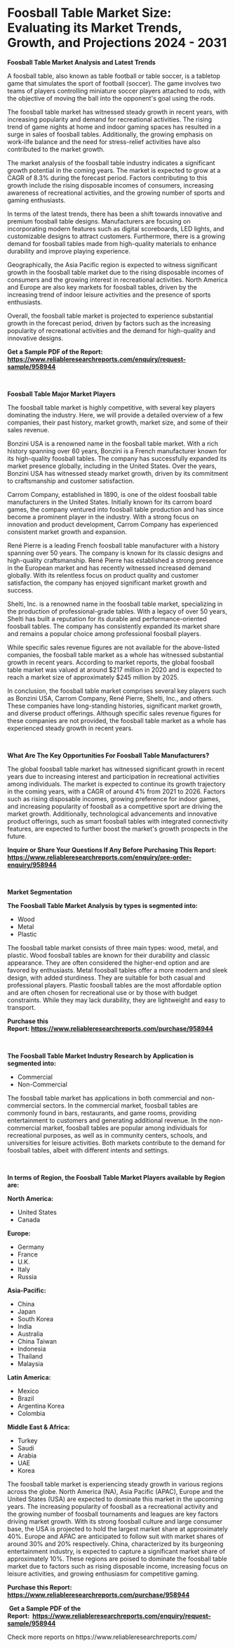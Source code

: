 <p><h1>Foosball Table Market Size: Evaluating its Market Trends, Growth, and Projections 2024 - 2031</h1></p><p><strong>Foosball Table Market Analysis and Latest Trends</strong></p>
<p><p>A foosball table, also known as table football or table soccer, is a tabletop game that simulates the sport of football (soccer). The game involves two teams of players controlling miniature soccer players attached to rods, with the objective of moving the ball into the opponent's goal using the rods.</p><p>The foosball table market has witnessed steady growth in recent years, with increasing popularity and demand for recreational activities. The rising trend of game nights at home and indoor gaming spaces has resulted in a surge in sales of foosball tables. Additionally, the growing emphasis on work-life balance and the need for stress-relief activities have also contributed to the market growth.</p><p>The market analysis of the foosball table industry indicates a significant growth potential in the coming years. The market is expected to grow at a CAGR of 8.3% during the forecast period. Factors contributing to this growth include the rising disposable incomes of consumers, increasing awareness of recreational activities, and the growing number of sports and gaming enthusiasts.</p><p>In terms of the latest trends, there has been a shift towards innovative and premium foosball table designs. Manufacturers are focusing on incorporating modern features such as digital scoreboards, LED lights, and customizable designs to attract customers. Furthermore, there is a growing demand for foosball tables made from high-quality materials to enhance durability and improve playing experience.</p><p>Geographically, the Asia Pacific region is expected to witness significant growth in the foosball table market due to the rising disposable incomes of consumers and the growing interest in recreational activities. North America and Europe are also key markets for foosball tables, driven by the increasing trend of indoor leisure activities and the presence of sports enthusiasts.</p><p>Overall, the foosball table market is projected to experience substantial growth in the forecast period, driven by factors such as the increasing popularity of recreational activities and the demand for high-quality and innovative designs.</p></p>
<p><strong>Get a Sample PDF of the Report:&nbsp; <a href="https://www.reliableresearchreports.com/enquiry/request-sample/958944">https://www.reliableresearchreports.com/enquiry/request-sample/958944</a></strong></p>
<p>&nbsp;</p>
<p><strong>Foosball Table Major Market Players</strong></p>
<p><p>The foosball table market is highly competitive, with several key players dominating the industry. Here, we will provide a detailed overview of a few companies, their past history, market growth, market size, and some of their sales revenue.</p><p>Bonzini USA is a renowned name in the foosball table market. With a rich history spanning over 60 years, Bonzini is a French manufacturer known for its high-quality foosball tables. The company has successfully expanded its market presence globally, including in the United States. Over the years, Bonzini USA has witnessed steady market growth, driven by its commitment to craftsmanship and customer satisfaction.</p><p>Carrom Company, established in 1890, is one of the oldest foosball table manufacturers in the United States. Initially known for its carrom board games, the company ventured into foosball table production and has since become a prominent player in the industry. With a strong focus on innovation and product development, Carrom Company has experienced consistent market growth and expansion.</p><p>René Pierre is a leading French foosball table manufacturer with a history spanning over 50 years. The company is known for its classic designs and high-quality craftsmanship. René Pierre has established a strong presence in the European market and has recently witnessed increased demand globally. With its relentless focus on product quality and customer satisfaction, the company has enjoyed significant market growth and success.</p><p>Shelti, Inc. is a renowned name in the foosball table market, specializing in the production of professional-grade tables. With a legacy of over 50 years, Shelti has built a reputation for its durable and performance-oriented foosball tables. The company has consistently expanded its market share and remains a popular choice among professional foosball players.</p><p>While specific sales revenue figures are not available for the above-listed companies, the foosball table market as a whole has witnessed substantial growth in recent years. According to market reports, the global foosball table market was valued at around $217 million in 2020 and is expected to reach a market size of approximately $245 million by 2025.</p><p>In conclusion, the foosball table market comprises several key players such as Bonzini USA, Carrom Company, René Pierre, Shelti, Inc., and others. These companies have long-standing histories, significant market growth, and diverse product offerings. Although specific sales revenue figures for these companies are not provided, the foosball table market as a whole has experienced steady growth in recent years.</p></p>
<p>&nbsp;</p>
<p><strong>What Are The Key Opportunities For Foosball Table Manufacturers?</strong></p>
<p><p>The global foosball table market has witnessed significant growth in recent years due to increasing interest and participation in recreational activities among individuals. The market is expected to continue its growth trajectory in the coming years, with a CAGR of around 4% from 2021 to 2026. Factors such as rising disposable incomes, growing preference for indoor games, and increasing popularity of foosball as a competitive sport are driving the market growth. Additionally, technological advancements and innovative product offerings, such as smart foosball tables with integrated connectivity features, are expected to further boost the market's growth prospects in the future.</p></p>
<p><strong>Inquire or Share Your Questions If Any Before Purchasing This Report: <a href="https://www.reliableresearchreports.com/enquiry/pre-order-enquiry/958944">https://www.reliableresearchreports.com/enquiry/pre-order-enquiry/958944</a></strong></p>
<p>&nbsp;</p>
<p><strong>Market Segmentation</strong></p>
<p><strong>The Foosball Table Market Analysis by types is segmented into:</strong></p>
<p><ul><li>Wood</li><li>Metal</li><li>Plastic</li></ul></p>
<p><p>The foosball table market consists of three main types: wood, metal, and plastic. Wood foosball tables are known for their durability and classic appearance. They are often considered the higher-end option and are favored by enthusiasts. Metal foosball tables offer a more modern and sleek design, with added sturdiness. They are suitable for both casual and professional players. Plastic foosball tables are the most affordable option and are often chosen for recreational use or by those with budget constraints. While they may lack durability, they are lightweight and easy to transport.</p></p>
<p><strong>Purchase this Report:&nbsp;<a href="https://www.reliableresearchreports.com/purchase/958944">https://www.reliableresearchreports.com/purchase/958944</a></strong></p>
<p>&nbsp;</p>
<p><strong>The Foosball Table Market Industry Research by Application is segmented into:</strong></p>
<p><ul><li>Commercial</li><li>Non-Commercial</li></ul></p>
<p><p>The foosball table market has applications in both commercial and non-commercial sectors. In the commercial market, foosball tables are commonly found in bars, restaurants, and game rooms, providing entertainment to customers and generating additional revenue. In the non-commercial market, foosball tables are popular among individuals for recreational purposes, as well as in community centers, schools, and universities for leisure activities. Both markets contribute to the demand for foosball tables, albeit with different intents and settings.</p></p>
<p>&nbsp;</p>
<p><strong>In terms of Region, the Foosball Table Market Players available by Region are:</strong></p>
<p>
    <p> <strong> North America: </strong>
        <ul>
            <li>United States</li>
            <li>Canada</li>
        </ul>
        </p> 
    <p> <strong> Europe: </strong>
        <ul>
            <li>Germany</li>
            <li>France</li>
            <li>U.K.</li>
            <li>Italy</li>
            <li>Russia</li>
        </ul>
        </p> 
    <p> <strong> Asia-Pacific: </strong>
        <ul>
            <li>China</li>
            <li>Japan</li>
            <li>South Korea</li>
            <li>India</li>
            <li>Australia</li>
            <li>China Taiwan</li>
            <li>Indonesia</li>
            <li>Thailand</li>
            <li>Malaysia</li>
        </ul>
        </p> 
    <p> <strong> Latin America: </strong>
        <ul>
            <li>Mexico</li>
            <li>Brazil</li>
            <li>Argentina Korea</li>
            <li>Colombia</li>
        </ul>
        </p> 
    <p> <strong> Middle East & Africa: </strong>
        <ul>
            <li>Turkey</li>
            <li>Saudi</li>
            <li>Arabia</li>
            <li>UAE</li>
            <li>Korea</li>
        </ul>
    </p>
    </p>
<p><p>The foosball table market is experiencing steady growth in various regions across the globe. North America (NA), Asia Pacific (APAC), Europe and the United States (USA) are expected to dominate this market in the upcoming years. The increasing popularity of foosball as a recreational activity and the growing number of foosball tournaments and leagues are key factors driving market growth. With its strong foosball culture and large consumer base, the USA is projected to hold the largest market share at approximately 40%. Europe and APAC are anticipated to follow suit with market shares of around 30% and 20% respectively. China, characterized by its burgeoning entertainment industry, is expected to capture a significant market share of approximately 10%. These regions are poised to dominate the foosball table market due to factors such as rising disposable income, increasing focus on leisure activities, and growing enthusiasm for competitive gaming.</p></p>
<p><strong>Purchase this Report: <a href="https://www.reliableresearchreports.com/purchase/958944">https://www.reliableresearchreports.com/purchase/958944</a></strong></p>
<p>&nbsp;<strong>Get a Sample PDF of the Report:&nbsp;&nbsp;<a href="https://www.reliableresearchreports.com/enquiry/request-sample/958944">https://www.reliableresearchreports.com/enquiry/request-sample/958944</a></strong></p>
<p><strong></strong></p>
<p>Check more reports on https://www.reliableresearchreports.com/</p>